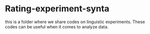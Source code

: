 # Rating-experiment-synta 
this is a folder where we share codes on linguistic experiments. These codes can be useful when it comes to analyze data.

